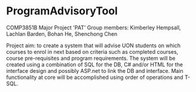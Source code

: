 # ProgramAdvisoryTool
COMP3851B Major Project 'PAT'
Group members: Kimberley Hempsall, Lachlan Barden, Bohan He, Shenchong Chen

Project aim: to create a system that will advise UON students on which courses to enrol in next based on criteria such as completed courses, course pre-requisites and program requirements.
The system will be created using a combination of SQL for the DB, C# and/or HTML for the interface design and possibly ASP.net to link the DB and interface.
Main functionality at core will be accomplished using order of operations and T-SQL.
